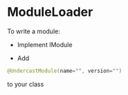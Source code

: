 ModuleLoader
============

To write a module:

- Implement IModule



- Add 
```java
@UndercastModule(name="", version="")
```
to your class
